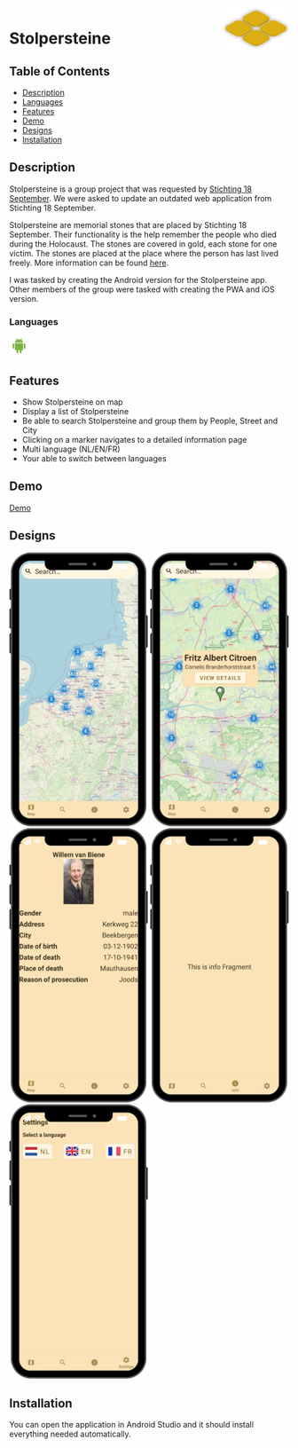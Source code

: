 <img align="right" src="../Portfolio/assets/projects/stolpersteine-logo.svg" />

# Stolpersteine

## Table of Contents
- [Description](#description)
- [Languages](#languages)
- [Features](#features)
- [Demo](#demo)
- [Designs](#designs)
- [Installation](#installation)

## Description

Stolpersteine is a group project that was requested by [Stichting 18 September](https://stichting18september.nl/). We were asked to update an outdated web application from Stichting 18 September. 

Stolpersteine are memorial stones that are placed by Stichting 18 September. Their functionality is the help remember the people who died during the Holocaust. The stones are covered in gold, each stone for one victim. The stones are placed at the place where the person has last lived freely. More information can be found [here](https://en.wikipedia.org/wiki/Stolperstein).

I was tasked by creating the Android version for the Stolpersteine app. Other members of the group were tasked with creating the PWA and iOS version. 

### Languages
<p float="left">
    <img src="../Portfolio/assets/icons/skills/android.svg" width="35" />
</p>

## Features
- Show Stolpersteine on map
- Display a list of Stolpersteine
- Be able to search Stolpersteine and group them by People, Street and City
- Clicking on a marker navigates to a detailed information page
- Multi language (NL/EN/FR)
- Your able to switch between languages

## Demo
[Demo](../Portfolio/assets/projects/stolpersteine/stolpersteine.mp4)

## Designs
<p float="left">
  <img src="../Portfolio/assets/projects/stolpersteine/stolpersteine5.png" width="250" />
  <img src="../Portfolio/assets/projects/stolpersteine/stolpersteine4.png" width="250" />
  <img src="../Portfolio/assets/projects/stolpersteine/stolpersteine3.png" width="250" />
  <img src="../Portfolio/assets/projects/stolpersteine/stolpersteine2.png" width="250" />
  <img src="../Portfolio/assets/projects/stolpersteine/stolpersteine1.png" width="250" />
</p>

## Installation
You can open the application in Android Studio and it should install everything needed automatically. 